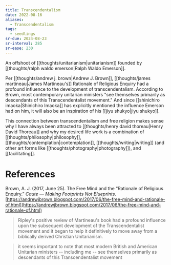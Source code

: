```yaml
---
title: Transcendentalism
date: 2022-08-16
aliases:
  - Transcendentalism
tags:
  - seedlings
sr-due: 2024-08-23
sr-interval: 285
sr-ease: 230
---
```

An offshoot of [[thoughts/unitarianism|unitarianism]] founded by [[thoughts/ralph waldo emerson|Ralph Waldo Emerson]].

Per [[thoughts/andrew j. brown|Andrew J. Brown]], [[thoughts/james martineau|James Martineau's]] Rationale of Religious Enquiry had a profound influence to the development of transcendentalism. According to Brown, most contemporary unitarian ministers "see themselves primarily as descendants of this Transcendentalist movement." And since [[shinichiro imaoka|Shinichiro Imaoka]] has explicitly mentioned the influence Emerson had on him, it will also be an inspiration of his [[jiyu shukyo|jiyu shukyo]].

This connection between transcendentalism and free religion makes sense why I have always been attracted to [[thoughts/henry david thoreau|Henry David Thoreau]] and why my desired life work is a combination of [[thoughts/philosophy|philosophy]], [[thoughts/contemplation|contemplation]], [[thoughts/writing|writing]] (and other art forms like [[thoughts/photography|photography]]), and [[facilitating]].

# References

Brown, A. J. (2017, June 25). The Free Mind and the “Rationale of Religious Enquiry.” _Caute — Making Footprints Not Blueprints_. [https://andrewjbrown.blogspot.com/2017/06/the-free-mind-and-rationale-of.html](https://andrewjbrown.blogspot.com/2017/06/the-free-mind-and-rationale-of.html)
>Ripley's positive review of Martineau's book had a profound influence upon the subsequent development of the Transcendentalist movement and it began to help it definitively to move away from a biblically derived Christian Unitarianism.

>it seems important to note that most modern British and American Unitarian ministers -- including me -- see themselves primarily as descendants of this Transcendentalist movement